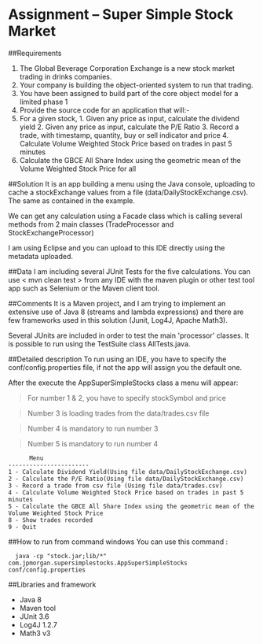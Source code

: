 # Assignment – Super Simple Stock Market

##Requirements
1. The Global Beverage Corporation Exchange is a new stock market trading in drinks companies.
  1. Your company is building the object-oriented system to run that trading.
  2. You have been assigned to build part of the core object model for a limited phase 1
2. Provide the source code for an application that will:-
  1. For a given stock,
    1. Given any price as input, calculate the dividend yield
    2. Given any price as input, calculate the P/E Ratio
    3. Record a trade, with timestamp, quantity, buy or sell indicator and price
    4. Calculate Volume Weighted Stock Price based on trades in past 5 minutes
  2. Calculate the GBCE All Share Index using the geometric mean of the Volume Weighted Stock Price for all

##Solution
It is an app building a menu using the Java console, uploading to cache a stockExchange values from a file (data/DailyStockExchange.csv). The same as contained in the example.

We can get any calculation using a Facade class which is calling  several methods from 2 main classes (TradeProcessor and StockExchangeProcessor)

I am using Eclipse and you can upload to this IDE directly using the metadata uploaded.

##Data
I am including several JUnit Tests for the five calculations. You can use < mvn clean test > from any IDE with the maven plugin or other test tool app such as Selenium or the Maven client tool.

##Comments
It is a Maven project, and I am trying to implement an extensive use of Java 8 (streams and lambda expressions) and there are few frameworks used in this solution (Junit, Log4J, Apache Math3).

Several JUnits are included in order to test the main 'processor' classes. It is possible to run using the TestSuite class AllTests.java.

##Detailed description
To run using an IDE, you have to specify the conf/config.properties file, if not the app will assign you the default one.

After the execute the AppSuperSimpleStocks class a menu will appear:

> For number 1 & 2, you have to specify stockSymbol and price

> Number 3 is loading trades from the data/trades.csv file

> Number 4 is mandatory to run number 3

> Number 5 is mandatory to run number 4

```
      Menu
-----------------------
1 - Calculate Dividend Yield(Using file data/DailyStockExchange.csv)
2 - Calculate the P/E Ratio(Using file data/DailyStockExchange.csv)
3 - Record a trade from csv file (Using file data/trades.csv)
4 - Calculate Volume Weighted Stock Price based on trades in past 5 minutes
5 - Calculate the GBCE All Share Index using the geometric mean of the Volume Weighted Stock Price
8 - Show trades recorded
9 - Quit
```

##How to run from command windows
  You can use this command :
```  
  java -cp "stock.jar;lib/*" com.jpmorgan.supersimplestocks.AppSuperSimpleStocks conf/config.properties
```

##Libraries and framework
- Java 8
- Maven tool
- JUnit  3.6
- Log4J 1.2.7
- Math3 v3
